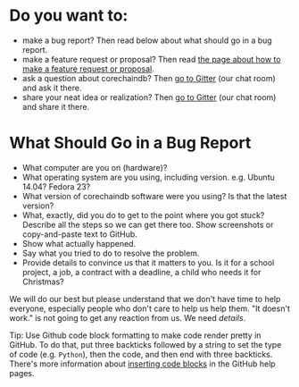 # Do you want to:

- make a bug report? Then read below about what should go in a bug report.
- make a feature request or proposal? Then read [the page about how to make a feature request or proposal](https://docs.corechaindb.com/projects/contributing/en/latest/ways-can-contribute/make-a-feature-request-or-proposal.html).
- ask a question about corechaindb? Then [go to Gitter](https://gitter.im/corechaindb/corechaindb) (our chat room) and ask it there.
- share your neat idea or realization? Then [go to Gitter](https://gitter.im/corechaindb/corechaindb) (our chat room) and share it there.

# What Should Go in a Bug Report

- What computer are you on (hardware)?
- What operating system are you using, including version. e.g. Ubuntu 14.04? Fedora 23?
- What version of corechaindb software were you using? Is that the latest version?
- What, exactly, did you do to get to the point where you got stuck? Describe all the steps so we can get there too. Show screenshots or copy-and-paste text to GitHub.
- Show what actually happened.
- Say what you tried to do to resolve the problem.
- Provide details to convince us that it matters to you. Is it for a school project, a job, a contract with a deadline, a child who needs it for Christmas?

We will do our best but please understand that we don't have time to help everyone, especially people who don't care to help us help them. "It doesn't work." is not going to get any reaction from us. We need _details_.

Tip: Use Github code block formatting to make code render pretty in GitHub. To do that, put three backticks followed by a string to set the type of code (e.g. `Python`), then the code, and then end with three backticks. There's more information about [inserting code blocks](https://help.github.com/articles/creating-and-highlighting-code-blocks/) in the GitHub help pages.
